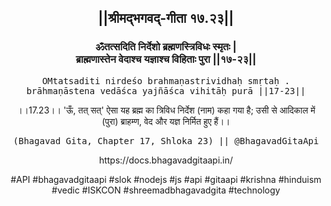 <center><h2>||श्रीमद्‍भगवद्‍-गीता १७.२३||</h2>
<h3>ॐतत्सदिति निर्देशो ब्रह्मणस्त्रिविधः स्मृतः |<br/>ब्राह्मणास्तेन वेदाश्च यज्ञाश्च विहिताः पुरा ||१७-२३||</h3>
<pre>OMtatsaditi nirdeśo brahmaṇastrividhaḥ smṛtaḥ .<br/>brāhmaṇāstena vedāśca yajñāśca vihitāḥ purā ||17-23||</pre>
<p>।।17.23।। 'ऊँ, तत् सत्' ऐसा यह ब्रह्म का त्रिविध निर्देश (नाम) कहा गया है; उसी से आदिकाल में (पुरा) ब्राहम्ण, वेद और यज्ञ निर्मित हुए हैं।।</p>
<pre>(Bhagavad Gita, Chapter 17, Shloka 23) || @BhagavadGitaApi</pre><p>https://docs.bhagavadgitaapi.in/</p><p>#API #bhagavadgitaapi #slok #nodejs #js #api #gitaapi #krishna #hinduism #vedic #ISKCON #shreemadbhagavadgita #technology</p></center>